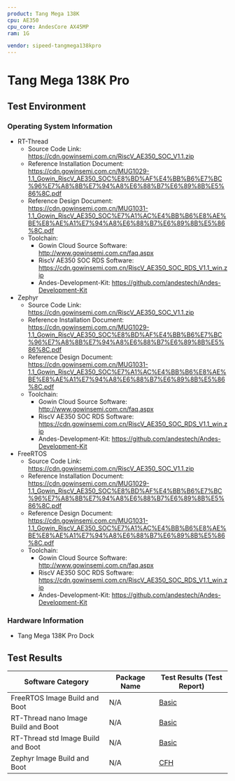 ```yaml
---
product: Tang Mega 138K
cpu: AE350
cpu_core: AndesCore AX45MP
ram: 1G

vendor: sipeed-tangmega138kpro
---
```


# Tang Mega 138K Pro

## Test Environment

### Operating System Information

- RT-Thread
    - Source Code Link: https://cdn.gowinsemi.com.cn/RiscV_AE350_SOC_V1.1.zip
    - Reference Installation Document: https://cdn.gowinsemi.com.cn/MUG1029-1.1_Gowin_RiscV_AE350_SOC%E8%BD%AF%E4%BB%B6%E7%BC%96%E7%A8%8B%E7%94%A8%E6%88%B7%E6%89%8B%E5%86%8C.pdf
    - Reference Design Document: https://cdn.gowinsemi.com.cn/MUG1031-1.1_Gowin_RiscV_AE350_SOC%E7%A1%AC%E4%BB%B6%E8%AE%BE%E8%AE%A1%E7%94%A8%E6%88%B7%E6%89%8B%E5%86%8C.pdf
    - Toolchain:
        - Gowin Cloud Source Software: http://www.gowinsemi.com.cn/faq.aspx
        - RiscV AE350 SOC RDS Software: https://cdn.gowinsemi.com.cn/RiscV_AE350_SOC_RDS_V1.1_win.zip
        - Andes-Development-Kit: https://github.com/andestech/Andes-Development-Kit
- Zephyr
    - Source Code Link: https://cdn.gowinsemi.com.cn/RiscV_AE350_SOC_V1.1.zip
    - Reference Installation Document: https://cdn.gowinsemi.com.cn/MUG1029-1.1_Gowin_RiscV_AE350_SOC%E8%BD%AF%E4%BB%B6%E7%BC%96%E7%A8%8B%E7%94%A8%E6%88%B7%E6%89%8B%E5%86%8C.pdf
    - Reference Design Document: https://cdn.gowinsemi.com.cn/MUG1031-1.1_Gowin_RiscV_AE350_SOC%E7%A1%AC%E4%BB%B6%E8%AE%BE%E8%AE%A1%E7%94%A8%E6%88%B7%E6%89%8B%E5%86%8C.pdf
    - Toolchain:
        - Gowin Cloud Source Software: http://www.gowinsemi.com.cn/faq.aspx
        - RiscV AE350 SOC RDS Software: https://cdn.gowinsemi.com.cn/RiscV_AE350_SOC_RDS_V1.1_win.zip
        - Andes-Development-Kit: https://github.com/andestech/Andes-Development-Kit
- FreeRTOS
    - Source Code Link: https://cdn.gowinsemi.com.cn/RiscV_AE350_SOC_V1.1.zip
    - Reference Installation Document: https://cdn.gowinsemi.com.cn/MUG1029-1.1_Gowin_RiscV_AE350_SOC%E8%BD%AF%E4%BB%B6%E7%BC%96%E7%A8%8B%E7%94%A8%E6%88%B7%E6%89%8B%E5%86%8C.pdf
    - Reference Design Document: https://cdn.gowinsemi.com.cn/MUG1031-1.1_Gowin_RiscV_AE350_SOC%E7%A1%AC%E4%BB%B6%E8%AE%BE%E8%AE%A1%E7%94%A8%E6%88%B7%E6%89%8B%E5%86%8C.pdf
    - Toolchain:
        - Gowin Cloud Source Software: http://www.gowinsemi.com.cn/faq.aspx
        - RiscV AE350 SOC RDS Software: https://cdn.gowinsemi.com.cn/RiscV_AE350_SOC_RDS_V1.1_win.zip
        - Andes-Development-Kit: https://github.com/andestech/Andes-Development-Kit

### Hardware Information

- Tang Mega 138K Pro Dock

## Test Results

| Software Category               | Package Name | Test Results (Test Report)   |
| ------------------------------- | ------------ | --------------------------- |
| FreeRTOS Image Build and Boot   | N/A          | [Basic][FreeRTOS]           |
| RT-Thread nano Image Build and Boot | N/A      | [Basic][RT-Thread-nano]     |
| RT-Thread std Image Build and Boot | N/A       | [Basic][RT-Thread-std]      |
| Zephyr Image Build and Boot     | N/A          | [CFH][Zephyr]               |

[FreeRTOS]: ./FreeRTOS/README.md
[RT-Thread-std]: ./RT-Thread/README.md
[RT-Thread-nano]: ./RT-Thread/README.md
[Zephyr]: ./Zephyr/README.md
